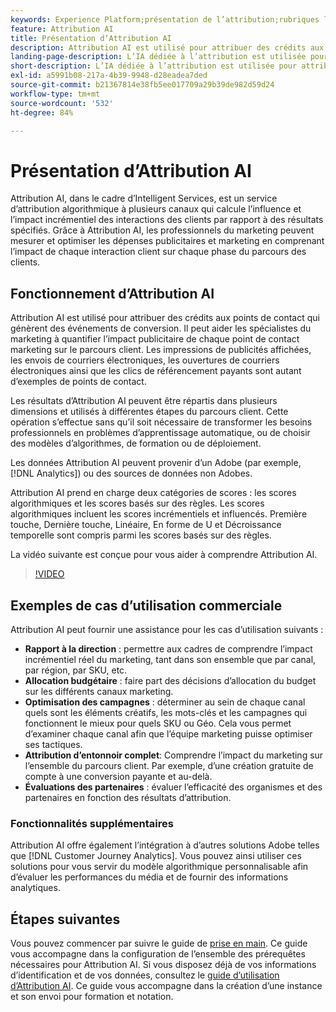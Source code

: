 ```yaml
---
keywords: Experience Platform;présentation de l’attribution;rubriques les plus consultées;AEM d’attribution;AEM d’attribution
feature: Attribution AI
title: Présentation d’Attribution AI
description: Attribution AI est utilisé pour attribuer des crédits aux points de contact qui génèrent des événements de conversion. Il peut aider les spécialistes du marketing à quantifier l’impact publicitaire de chaque point de contact marketing sur le parcours client. Les impressions de publicités affichées, les envois de courriers électroniques, les ouvertures de courriers électroniques ainsi que les clics de référencement payants sont autant d’exemples de points de contact.
landing-page-description: L’IA dédiée à l’attribution est utilisée pour attribuer des crédits aux points de contact qui génèrent des événements de conversion. Il peut aider les spécialistes du marketing à quantifier l’impact publicitaire de chaque point de contact marketing sur le parcours client.
short-description: L’IA dédiée à l’attribution est utilisée pour attribuer des crédits aux points de contact qui génèrent des événements de conversion. Il peut aider les spécialistes du marketing à quantifier l’impact publicitaire de chaque point de contact marketing sur le parcours client.
exl-id: a5991b08-217a-4b39-9948-d28eadea7ded
source-git-commit: b21367814e38fb5ee017709a29b39de982d59d24
workflow-type: tm+mt
source-wordcount: '532'
ht-degree: 84%

---
```


# Présentation d’Attribution AI

Attribution AI, dans le cadre d’Intelligent Services, est un service d’attribution algorithmique à plusieurs canaux qui calcule l’influence et l’impact incrémentiel des interactions des clients par rapport à des résultats spécifiés. Grâce à Attribution AI, les professionnels du marketing peuvent mesurer et optimiser les dépenses publicitaires et marketing en comprenant l’impact de chaque interaction client sur chaque phase du parcours des clients.

## Fonctionnement d’Attribution AI

Attribution AI est utilisé pour attribuer des crédits aux points de contact qui génèrent des événements de conversion. Il peut aider les spécialistes du marketing à quantifier l’impact publicitaire de chaque point de contact marketing sur le parcours client. Les impressions de publicités affichées, les envois de courriers électroniques, les ouvertures de courriers électroniques ainsi que les clics de référencement payants sont autant d’exemples de points de contact.

Les résultats d’Attribution AI peuvent être répartis dans plusieurs dimensions et utilisés à différentes étapes du parcours client. Cette opération s’effectue sans qu’il soit nécessaire de transformer les besoins professionnels en problèmes d’apprentissage automatique, ou de choisir des modèles d’algorithmes, de formation ou de déploiement.

Les données Attribution AI peuvent provenir d’un Adobe (par exemple, [!DNL Analytics]) ou des sources de données non Adobes.

Attribution AI prend en charge deux catégories de scores : les scores algorithmiques et les scores basés sur des règles. Les scores algorithmiques incluent les scores incrémentiels et influencés. Première touche, Dernière touche, Linéaire, En forme de U et Décroissance temporelle sont compris parmi les scores basés sur des règles.

La vidéo suivante est conçue pour vous aider à comprendre Attribution AI.

>[!VIDEO](https://video.tv.adobe.com/v/32667?learn=on&quality=12)

## Exemples de cas d’utilisation commerciale

Attribution AI peut fournir une assistance pour les cas d’utilisation suivants :

- **Rapport à la direction** : permettre aux cadres de comprendre l’impact incrémentiel réel du marketing, tant dans son ensemble que par canal, par région, par SKU, etc.
- **Allocation budgétaire** : faire part des décisions d’allocation du budget sur les différents canaux marketing.
- **Optimisation des campagnes** : déterminer au sein de chaque canal quels sont les éléments créatifs, les mots-clés et les campagnes qui fonctionnent le mieux pour quels SKU ou Géo. Cela vous permet d’examiner chaque canal afin que l’équipe marketing puisse optimiser ses tactiques.
- **Attribution d’entonnoir complet**: Comprendre l’impact du marketing sur l’ensemble du parcours client. Par exemple, d’une création gratuite de compte à une conversion payante et au-delà.
- **Évaluations des partenaires** : évaluer l’efficacité des organismes et des partenaires en fonction des résultats d’attribution.

### Fonctionnalités supplémentaires

Attribution AI offre également l’intégration à d’autres solutions Adobe telles que [!DNL Customer Journey Analytics]. Vous pouvez ainsi utiliser ces solutions pour vous servir du modèle algorithmique personnalisable afin d’évaluer les performances du média et de fournir des informations analytiques.

## Étapes suivantes

Vous pouvez commencer par suivre le guide de [prise en main](./getting-started.md). Ce guide vous accompagne dans la configuration de l’ensemble des prérequêtes nécessaires pour Attribution AI. Si vous disposez déjà de vos informations d’identification et de vos données, consultez le [guide d’utilisation d’Attribution AI](./user-guide.md). Ce guide vous accompagne dans la création d’une instance et son envoi pour formation et notation.
